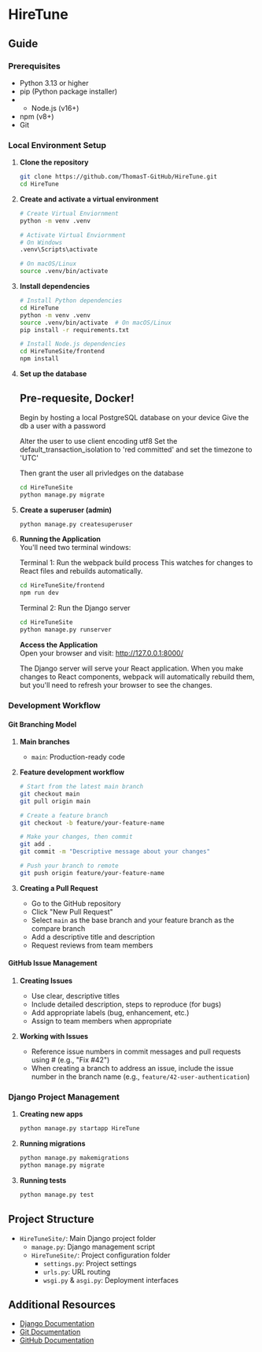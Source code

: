 # HireTune

##  Guide

### Prerequisites

- Python 3.13 or higher
- pip (Python package installer)
- - Node.js (v16+)
- npm (v8+)
- Git

### Local Environment Setup

1. **Clone the repository**

   ```bash
   git clone https://github.com/ThomasT-GitHub/HireTune.git
   cd HireTune
   ```

2. **Create and activate a virtual environment**

   ```bash
   # Create Virtual Enviornment
   python -m venv .venv

   # Activate Virtual Enviornment
   # On Windows
   .venv\Scripts\activate

   # On macOS/Linux
   source .venv/bin/activate
   ```

3. **Install dependencies**

   ```bash
   # Install Python dependencies
   cd HireTune
   python -m venv .venv
   source .venv/bin/activate  # On macOS/Linux
   pip install -r requirements.txt

   # Install Node.js dependencies
   cd HireTuneSite/frontend
   npm install
   ```


4. **Set up the database**
   ## Pre-requesite, Docker!
   

   Begin by hosting a local PostgreSQL database on your device
   Give the db a user with a password

   Alter the user to use client encoding utf8
   Set the default_transaction_isolation to 'red committed'
   and set the timezone to 'UTC'

   Then grant the user all privledges on the database   

   ```bash
   cd HireTuneSite
   python manage.py migrate
   ```

5. **Create a superuser (admin)**

   ```bash
   python manage.py createsuperuser
   ```

6. **Running the Application**  
   You'll need two terminal windows:

   Terminal 1:  Run the webpack build process
   This watches for changes to React files and rebuilds automatically.

   ```bash
   cd HireTuneSite/frontend
   npm run dev
   ```

   Terminal 2: Run the Django server

   ```bash
   cd HireTuneSite
   python manage.py runserver
   ```

   **Access the Application**  
   Open your browser and visit: http://127.0.0.1:8000/

   The Django server will serve your React application. When you make changes to React components, webpack will automatically rebuild them, but you'll need to refresh your browser to see the changes.

### Development Workflow

#### Git Branching Model

1. **Main branches**

   - `main`: Production-ready code

2. **Feature development workflow**

   ```bash
   # Start from the latest main branch
   git checkout main
   git pull origin main

   # Create a feature branch
   git checkout -b feature/your-feature-name

   # Make your changes, then commit
   git add .
   git commit -m "Descriptive message about your changes"

   # Push your branch to remote
   git push origin feature/your-feature-name
   ```

3. **Creating a Pull Request**
   - Go to the GitHub repository
   - Click "New Pull Request"
   - Select `main` as the base branch and your feature branch as the compare branch
   - Add a descriptive title and description
   - Request reviews from team members

#### GitHub Issue Management

1. **Creating Issues**

   - Use clear, descriptive titles
   - Include detailed description, steps to reproduce (for bugs)
   - Add appropriate labels (bug, enhancement, etc.)
   - Assign to team members when appropriate

2. **Working with Issues**
   - Reference issue numbers in commit messages and pull requests using # (e.g., "Fix #42")
   - When creating a branch to address an issue, include the issue number in the branch name (e.g., `feature/42-user-authentication`)

### Django Project Management

1. **Creating new apps**

   ```bash
   python manage.py startapp HireTune
   ```

2. **Running migrations**

   ```bash
   python manage.py makemigrations
   python manage.py migrate
   ```

3. **Running tests**
   ```bash
   python manage.py test
   ```

## Project Structure

- `HireTuneSite/`: Main Django project folder
  - `manage.py`: Django management script
  - `HireTuneSite/`: Project configuration folder
    - `settings.py`: Project settings
    - `urls.py`: URL routing
    - `wsgi.py` & `asgi.py`: Deployment interfaces

## Additional Resources

- [Django Documentation](https://docs.djangoproject.com/)
- [Git Documentation](https://git-scm.com/doc)
- [GitHub Documentation](https://docs.github.com/)

